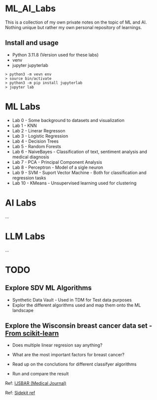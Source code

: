 # ML_AI_Labs
This is a collection of my own private notes on the topic of ML and AI. Nothing unique but rather my own personal repository of learnings.

## Install and usage

-	Python 3.11.8 (Version used for these labs)
-	venv
-	jupyter jupyterlab

```
> python3 -m vevn env
> source bin/activate
> python3 -m pip install jupyterlab
> jupyter lab
```

# ML Labs
- Lab 0 - Some background to datasets and visualization
- Lab 1 - KNN
- Lab 2 - Linerar Regresson
- Lab 3 - Logistic Regression
- Lab 4 - Decision Trees
- Lab 5 - Random Forests
- Lab 6 - NaiveBayes - Classification of text, sentiment analysis and medical diagnosis
- Lab 7 - PCA - Principal Component Analysis
- Lab 8 - Perceptron - Model of a sigle neuron
- Lab 9 - SVM - Suport Vector Machine - Both for classification and regression tasks
- Lab 10 - KMeans - Unsupervised learning used for clustering


# AI Labs
...

# LLM Labs
...

# TODO

## Explore SDV ML Algorithms
- Synthetic Data Vault - Used in TDM for Test data purposes
- Explor the different algorithms used and map them onto the ML landscape

## Explore the Wisconsin breast cancer data set -  [From scikit-learn](https://scikit-learn.org/stable/)
- Does multiple linear regresion say anything?
- What are the most important factors for breast cancer?

- Read up on the conclutions for different classifyer algorithms
- Run and compare the result

Ref: [IJSBAR (Medical Journal)](https://core.ac.uk/download/pdf/387567227.pdf)

Ref: [Sidekit ref](https://scikit-learn.org/stable/datasets/toy_dataset.html#breast-cancer-dataset)